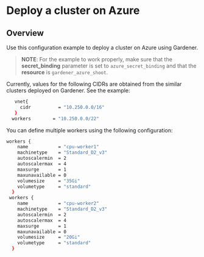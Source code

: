 #  Deploy a cluster on Azure

## Overview
Use this configuration example to deploy a cluster on Azure using Gardener.
 >**NOTE**: For the example to work properly, make sure that the **secret_binding** parameter is set to `azure_secret_binding` and that the **resource** is `gardener_azure_shoot`.

Currently, values for the following CIDRs are obtained from the similar clusters deployed on Gardener. See the example:
```bash
   vnet{
     cidr          = "10.250.0.0/16"
   }
  workers        = "10.250.0.0/22"
```

You can define multiple workers using the following configuration:

```bash
workers {
    name           = "cpu-worker1"
    machinetype    = "Standard_D2_v3"
    autoscalermin  = 2
    autoscalermax  = 4
    maxsurge       = 1
    maxunavailable = 0
    volumesize     = "35Gi"
    volumetype     = "standard"
  }
 workers {
    name           = "cpu-worker2"
    machinetype    = "Standard_D2_v3"
    autoscalermin  = 2
    autoscalermax  = 4
    maxsurge       = 1
    maxunavailable = 0
    volumesize     = "20Gi"
    volumetype     = "standard"
  }
```
